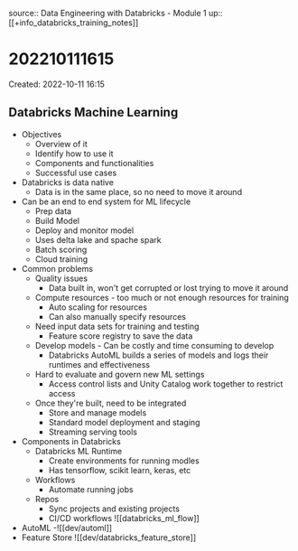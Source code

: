 source:: Data Engineering with Databricks - Module 1
up:: [[+info_databricks_training_notes]]

# 202210111615

Created: 2022-10-11 16:15

## Databricks Machine Learning

- Objectives
	- Overview of it
	- Identify how to use it
	- Components and functionalities
	- Successful use cases
- Databricks is data native
	- Data is in the same place, so no need to move it around
- Can be an end to end system for ML lifecycle
	- Prep data
	- Build Model
	- Deploy and monitor model
	- Uses delta lake and spache spark
	- Batch scoring
	- Cloud training
- Common problems
	- Quality issues
		- Data built in, won't get corrupted or lost trying to move it around
	- Compute resources - too much or not enough resources for training
		- Auto scaling for resources
		- Can also manually specify resources
	- Need input data sets for training and testing
		- Feature score registry to save the data
	- Develop models - Can be costly and time consuming to develop
		- Databricks AutoML builds a series of models and logs their runtimes and effectiveness
	- Hard to evaluate and govern new ML settings
		- Access control lists and Unity Catalog work together to restrict access
	- Once they're built, need to be integrated
		- Store and manage models
		- Standard model deployment and staging
		- Streaming serving tools
- Components in Databricks
	- Databricks ML Runtime
		- Create environments for running modles
		- Has tensorflow, scikit learn, keras, etc
	- Workflows
		- Automate running jobs
	- Repos
		- Sync projects and existing projects
		- CI/CD workflows
![[databricks_ml_flow]]
- AutoML
	-![[dev/automl]]
- Feature Store
	![[dev/databricks_feature_store]]

